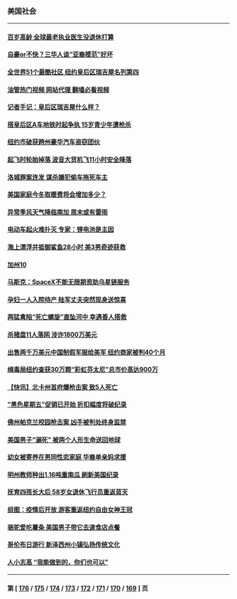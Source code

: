 ### 美国社会
---
#### [百岁高龄 全球最老执业医生没退休打算](../../pages/ncid1078160/n13845877.md?10152045) 
#### [自豪or不快？三华人谈“亚裔模范”好坏](../../pages/ncid1078160/n13845812.md?10152045) 
#### [全世界51个最酷社区  纽约皇后区瑞吉屋名列第四](../../pages/ncid1078160/n13845770.md?10152045) 
#### [油管热门视频 网站代理 翻墙必看视频](http://209.222.30.114:81/youtube.html?10152045)
#### [记者手记：皇后区瑞吉屋什么样？](../../pages/ncid1078160/n13845765.md?10152045) 
#### [搭皇后区A车地铁时起争执 15岁青少年遭枪杀](../../pages/ncid1078160/n13845814.md?10152045) 
#### [纽约市破获跨州豪华汽车盗窃团伙](../../pages/ncid1078160/n13845781.md?10152045) 
#### [起飞时轮胎掉落 波音大货机飞11小时安全降落](../../pages/ncid1078160/n13845760.md?10152045) 
#### [洛城罪案连发 谋杀嫌犯偷车拖死车主](../../pages/ncid1078160/n13845709.md?10152045) 
#### [美国家庭今冬取暖费将会增加多少？](../../pages/ncid1078160/n13845670.md?10152045) 
#### [异常季风天气降临南加 周末或有雷雨](../../pages/ncid1078160/n13845704.md?10152045) 
#### [电动车起火难扑灭 专家：锂电池是主因](../../pages/ncid1078160/n13845220.md?10152045) 
#### [海上漂浮并抵御鲨鱼28小时 美3男奇迹获救](../../pages/ncid1078160/n13845486.md?10152045) 
#### [加州10](../../pages/ncid1078160/n13845636.md?10152045) 
#### [马斯克：SpaceX不能无限期资助乌星链服务](../../pages/ncid1078160/n13845478.md?10152045) 
#### [孕妇一人入院待产 陆军丈夫突然现身送惊喜](../../pages/ncid1078160/n13845054.md?10152045) 
#### [两猛禽陷“死亡螺旋”直坠河中 幸遇善人搭救](../../pages/ncid1078160/n13845167.md?10152045) 
#### [杀猪盘11人落网 涉诈1800万美元](../../pages/ncid1078160/n13845122.md?10152045) 
#### [出售两千万美元中国制假军服给美军 纽约商家被判40个月](../../pages/ncid1078160/n13845120.md?10152045) 
#### [缉毒局纽约查获30万颗“彩虹芬太尼”总市价高达900万](../../pages/ncid1078160/n13845031.md?10152045) 
#### [【快讯】北卡州首府爆枪击案 致5人死亡](../../pages/ncid1078160/n13844971.md?10152045) 
#### [“黑色星期五”促销已开始 折扣幅度将破纪录](../../pages/ncid1078160/n13844909.md?10152045) 
#### [佛州帕克兰校园枪击案 凶手被判处终身监禁](../../pages/ncid1078160/n13844857.md?10152045) 
#### [美国男子“溺死” 被两个人形生命送回地球](../../pages/ncid1078160/n13844734.md?10152045) 
#### [幼女被寄养在男同性恋家庭 华裔单亲妈求援](../../pages/ncid1078160/n13844811.md?10152045) 
#### [明州教师种出1.16吨重南瓜 刷新美国纪录](../../pages/ncid1078160/n13844388.md?10152045) 
#### [抚育四孩长大后 58岁女退休飞行员重返蓝天](../../pages/ncid1078160/n13844353.md?10152045) 
#### [组图：疫情后开放 游客重返纽约自由女神王冠](../../pages/ncid1078160/n13844547.md?10152045) 
#### [骆驼爱吃薯条 美国男子带它去速食店点餐](../../pages/ncid1078160/n13844205.md?10152045) 
#### [哥伦布日游行 新泽西州小镇弘扬传统文化](../../pages/ncid1078160/n13844216.md?10152045) 
#### [人小志高 “我能做到的，你们也可以”](../../pages/ncid1078160/n13844148.md?10152045) 

---
#### 第 [ [176](./176.md?10152045) / [175](./175.md?10152045) / [174](./174.md?10152045) / [173](./173.md?10152045) / [172](./172.md?10152045) / [171](./171.md?10152045) / [170](./170.md?10152045) / [169](./169.md?10152045) ] 页
